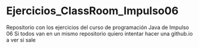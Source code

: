 # Ejercicios_ClassRoom_Impulso06
Repositorio con los ejercicios del curso de programación Java de Impulso 06
Si todos van en un mismo repositorio quiero intentar hacer una github.io a ver si sale
